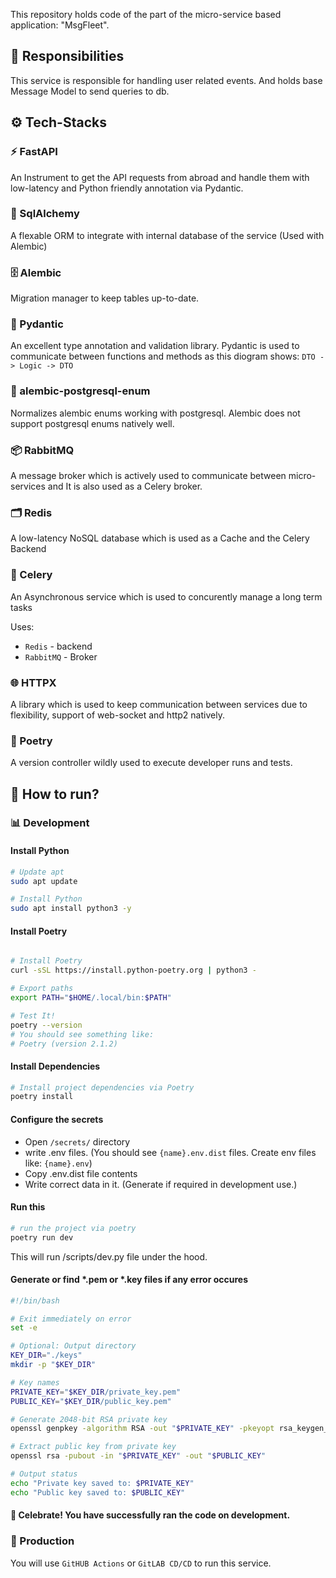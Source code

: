 This repository holds code of the part of the micro-service based application: "MsgFleet". 

## 📌 Responsibilities
This service is responsible for handling user related events. And holds base Message Model
to send queries to db.

## ⚙️ Tech-Stacks

### ⚡️ FastAPI
An Instrument to get the API requests from abroad and handle them with low-latency and
Python friendly annotation via Pydantic.

### 🧾 SqlAlchemy
A flexable ORM to integrate with internal database of the service (Used with Alembic)

### 🗄 Alembic
Migration manager to keep tables up-to-date.

### 🔁 Pydantic
An excellent type annotation and validation library. Pydantic is used to communicate
between functions and methods as this diogram shows: ```DTO -> Logic -> DTO```

### 🔧 alembic-postgresql-enum
Normalizes alembic enums working with postgresql. Alembic does not support postgresql
enums natively well.

### 📦 RabbitMQ 
A message broker which is actively used to communicate between micro-services and
It is also used as a Celery broker.

### 🗂 Redis
A low-latency NoSQL database which is used as a Cache and the Celery Backend

### 📝 Celery
An Asynchronous service which is used to concurently manage a long term tasks

Uses:
  - ```Redis``` - backend
  - ```RabbitMQ``` - Broker

### 🌐 HTTPX
A library which is used to keep communication between services due to flexibility,
support of web-socket and http2 natively.

### 📍 Poetry
A version controller wildly used to execute developer runs and tests.

## 🚀 How to run?

### 📊 Development

#### Install Python
```bash
# Update apt
sudo apt update

# Install Python
sudo apt install python3 -y
```

#### Install Poetry

```bash

# Install Poetry
curl -sSL https://install.python-poetry.org | python3 -

# Export paths
export PATH="$HOME/.local/bin:$PATH"

# Test It!
poetry --version
# You should see something like:
# Poetry (version 2.1.2)


```

#### Install Dependencies

```bash
# Install project dependencies via Poetry
poetry install
```


#### Configure the secrets
  - Open ```/secrets/``` directory
  - write .env files. (You should see ```{name}.env.dist``` files. Create env files like: ```{name}.env```)
  - Copy .env.dist file contents
  - Write correct data in it. (Generate if required in development use.)

#### Run this
```bash
# run the project via poetry
poetry run dev
```

This will run /scripts/dev.py file under the hood.

#### Generate or find *.pem or *.key files if any error occures
```bash
#!/bin/bash

# Exit immediately on error
set -e

# Optional: Output directory
KEY_DIR="./keys"
mkdir -p "$KEY_DIR"

# Key names
PRIVATE_KEY="$KEY_DIR/private_key.pem"
PUBLIC_KEY="$KEY_DIR/public_key.pem"

# Generate 2048-bit RSA private key
openssl genpkey -algorithm RSA -out "$PRIVATE_KEY" -pkeyopt rsa_keygen_bits:2048

# Extract public key from private key
openssl rsa -pubout -in "$PRIVATE_KEY" -out "$PUBLIC_KEY"

# Output status
echo "Private key saved to: $PRIVATE_KEY"
echo "Public key saved to: $PUBLIC_KEY"
```

#### 🎉 Celebrate! You have successfully ran the code on development.

### 👥 Production
You will use ```GitHUB Actions``` or ```GitLAB CD/CD``` to run this service.
